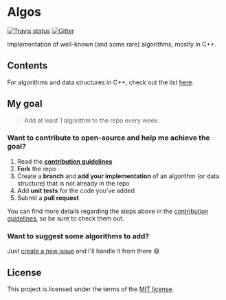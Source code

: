 # Algos

[![Travis status][travis-shield]][travis-link]
[![Gitter](https://img.shields.io/gitter/room/Algos/Algos.svg?style=for-the-badge)](https://gitter.im/Algos-f)

Implementation of well-known (and some rare) algorithms, mostly in C++.

## Contents

For algorithms and data structures in C++, check out the list [here](C++).

## My goal

> Add at least 1 algorithm to the repo every week.

### Want to contribute to open-source and help me achieve the goal?

1. Read the [**contribution guidelines**][contrib-guide]
2. **Fork** the repo
3. Create a **branch** and **add your implementation** of an algorithm (or
   data structure) that is not already in the repo
4. Add **unit tests** for the code you've added
5. Submit a **pull request**

You can find more details regarding the steps above in the [contribution
guidelines][contrib-guide], so be sure to check them out.

### Want to suggest some algorithms to add?

Just [create a new issue](https://github.com/faheel/Algos/issues/new) and I'll
handle it from there :smile:

## License

This project is licensed under the terms of the [MIT license](LICENSE.md).


[travis-shield]: https://img.shields.io/travis/faheel/Algos.svg?style=for-the-badge
[travis-link]: https://travis-ci.org/faheel/Algos
[contrib-guide]: .github/CONTRIBUTING.md
